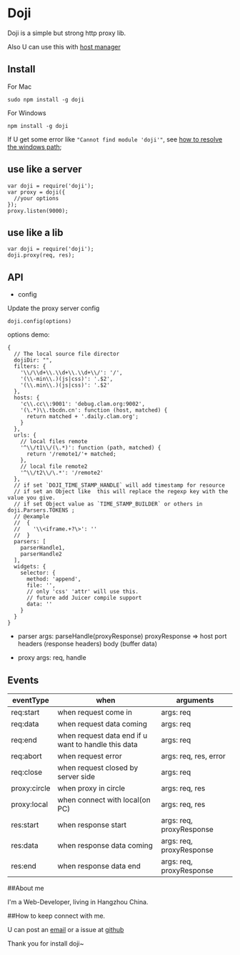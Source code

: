 # Doji

Doji is a simple but strong http proxy lib.

Also U can use this with [host manager](http://npmjs.org/flail)

## Install

For Mac

```
sudo npm install -g doji
```

For Windows

```
npm install -g doji
```

If U get some error like `"Cannot find module 'doji'"`, see [how to resolve the windows path](http://stackoverflow.com/questions/9587665/nodejs-cannot-find-installed-module-on-windows);


## use like a server 

```
var doji = require('doji');
var proxy = doji({
  //your options
});
proxy.listen(9000);
```

## use like a lib

```
var doji = require('doji');
doji.proxy(req, res);
```

## API

* config

Update the proxy server config

```
doji.config(options)
```

options demo:

```
{
  // The local source file director
  dojiDir: "",
  filters: {
    '\\/\\d+\\.\\d+\\.\\d+\\/': '/',
    '(\\-min\\.)(js|css)': '.$2',
    '(\\.min\\.)(js|css)': '.$2'
  },
  hosts: {
    'c\\.cc\\:9001': 'debug.clam.org:9002',
    '(\.*)\\.tbcdn.cn': function (host, matched) {
      return matched + '.daily.clam.org';
    }
  },
  urls: {
    // local files remote
    '^\\/t1\\/(\.*)': function (path, matched) {
      return '/remote1/'+ matched;
    },
    // local file remote2
    '^\\/t2\\/\.*': '/remote2'
  },
  // if set `DOJI_TIME_STAMP_HANDLE` will add timestamp for resource
  // if set an Object like  this will replace the regexp key with the value you give.
  // if set Object value as `TIME_STAMP_BUILDER` or others in doji.Parsers.TOKENS ;
  // @example 
  //  {
  //    '\\<iframe.+?\>': ''  
  //  }
  parsers: [
    parserHandle1,
    parserHandle2
  ],
  widgets: {
    selector: {
      method: 'append',
      file: '',
      // only 'css' 'attr' will use this.
      // future add Juicer compile support
      data: ''
    }
  }
}
```
* parser
 args: parseHandle(proxyResponse)
  proxyResponse =>
    host
    port
    headers (response headers)
    body (buffer data)

* proxy
  args: req, handle

## Events

  eventType    | when                                                | arguments
  -------------|-----------------------------------------------------|--------------
  req:start    | when request come in                                | args: req
  req:data     | when request data coming                            | args: req
  req:end      | when request data end if u want to handle this data | args: req
  req:abort    | when request error                                  | args: req, res, error
  req:close    | when request closed by server side                  | args: req
  proxy:circle | when proxy in circle                                | args: req, res
  proxy:local  | when connect with local(on PC)                      | args: req, res
  res:start    | when response start                                 | args: req, proxyResponse
  res:data     | when response data coming                           | args: req, proxyResponse
  res:end      | when response data end                              | args: req, proxyResponse

##About me 

I'm a Web-Developer, living in Hangzhou China. 

##How to keep connect with me.

U can post an [email](crazy.jser@gmail.com) or a issue at [github](https://github.com/mo-tools/doji/issues)

Thank you for install doji~


